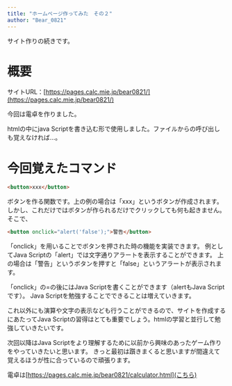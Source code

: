 ```yaml
---
title: "ホームページ作ってみた　その２"
author: "Bear_0821"
---
```


サイト作りの続きです。

# 概要

サイトURL：[https://pages.calc.mie.jp/bear0821/](https://pages.calc.mie.jp/bear0821/)


今回は電卓を作りました。

htmlの中にjava Scriptを書き込む形で使用しました。ファイルからの呼び出しも覚えなければ…。

# 今回覚えたコマンド

```html
<button>xxx</button>

```

ボタンを作る関数です。上の例の場合は「xxx」というボタンが作成されます。
しかし、これだけではボタンが作られるだけでクリックしても何も起きません。そこで、

```html
<button onclick="alert('false');">警告</button>

```

「onclick」を用いることでボタンを押された時の機能を実装できます。
例としてJava Scriptの「alert」では文字通りアラートを表示することができます。
上の場合は「警告」というボタンを押すと「false」というアラートが表示されます。

「onclick」の=の後にはJava Scriptを書くことができます（alertもJava Scriptです）。
Java Scriptを勉強することでできることは増えていきます。


これ以外にも演算や文字の表示なども行うことができるので、サイトを作成するにあたってJava Scriptの習得はとても重要でしょう。htmlの学習と並行して勉強していきたいです。



次回以降はJava Scriptをより理解するために以前から興味のあったゲーム作りをやっていきたいと思います。
きっと最初は躓きまくると思いますが間違えて覚えるほうが性に合っているので頑張ります。

電卓は[https://pages.calc.mie.jp/bear0821/calculator.html](こちら)

